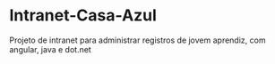 # Intranet-Casa-Azul
Projeto de intranet para administrar registros de jovem aprendiz, com angular, java e dot.net
